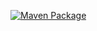 [![Maven Package](https://github.com/madsnesse/axiom-based-testing-java/actions/workflows/maven-publish.yml/badge.svg?branch=main&event=workflow_run)](https://github.com/madsnesse/axiom-based-testing-java/actions/workflows/maven-publish.yml)